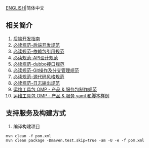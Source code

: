 [ENGLISH](./README_EN.md)|简体中文

## 相关简介

1. [后端开发指南](https://yunzhihui.feishu.cn/wiki/No28wwVFIiiIs5kTQb8cIHppnKg)
2. [必读规范-后端开发规范](https://yunzhihui.feishu.cn/wiki/VVG0wNqxwiecjIk40gVc9uZ5nOh)
3. [必读规范-依赖包引用规范](https://yunzhihui.feishu.cn/wiki/IrdswpSzPiFjH1kPKBucfT42nAh)
4. [必读规范-API设计规范](https://yunzhihui.feishu.cn/wiki/VFB0wm4s8iu5FekjuK8cakVznLX)
5. [必读规范-dubbo接口规范](https://yunzhihui.feishu.cn/wiki/VElgwSYeMibV9WkxCuucsug4nkd)
6. [必读规范-Git操作及分支管理规范](https://yunzhihui.feishu.cn/wiki/ARLgwTbwliyjA5kRra1cgivfnBg)
7. [必读规范-源代码风格规范](https://yunzhihui.feishu.cn/wiki/OB2QwCjdpizvG8kbVgZcR0gen0f)
8. [必读规范-日志输出规范](https://yunzhihui.feishu.cn/wiki/IxFAwmS73iUhfBkjW7Kcghe0nfe)
9. [运维工具包 OMP - 产品 & 服务包制作规范](https://yunzhihui.feishu.cn/docx/DgeedAHHHoD7h0x3Ul5c7XI6nub)
10. [运维工具包 OMP - 产品 & 服务 yaml 和脚本样例](https://yunzhihui.feishu.cn/docx/Nstqdppg7orpcHxYp39cyg22nnc)

## 支持服务及构建方式

1. 编译构建项目

```shell
mvn clean -f pom.xml
mvn clean package -Dmaven.test.skip=true -am -U -e -f pom.xml
```